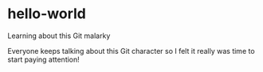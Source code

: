 # hello-world
Learning about this Git malarky

Everyone keeps talking about this Git character so I felt it really was time to start paying attention!

